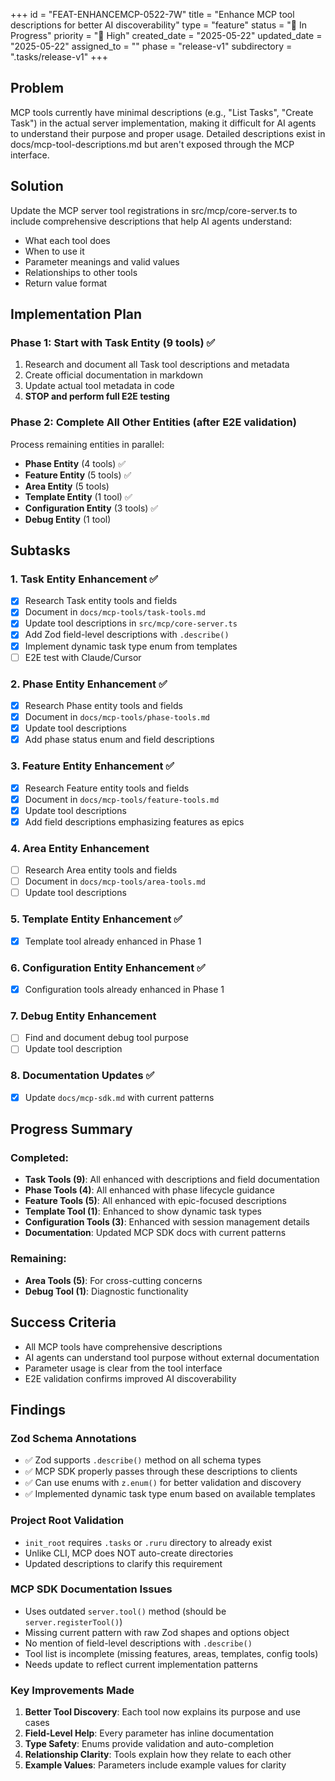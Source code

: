 +++
id = "FEAT-ENHANCEMCP-0522-7W"
title = "Enhance MCP tool descriptions for better AI discoverability"
type = "feature"
status = "🔵 In Progress"
priority = "🔼 High"
created_date = "2025-05-22"
updated_date = "2025-05-22"
assigned_to = ""
phase = "release-v1"
subdirectory = ".tasks/release-v1"
+++

## Problem
MCP tools currently have minimal descriptions (e.g., "List Tasks", "Create Task") in the actual server implementation, making it difficult for AI agents to understand their purpose and proper usage. Detailed descriptions exist in docs/mcp-tool-descriptions.md but aren't exposed through the MCP interface.

## Solution
Update the MCP server tool registrations in src/mcp/core-server.ts to include comprehensive descriptions that help AI agents understand:
- What each tool does
- When to use it
- Parameter meanings and valid values
- Relationships to other tools
- Return value format

## Implementation Plan

### Phase 1: Start with Task Entity (9 tools) ✅
1. Research and document all Task tool descriptions and metadata
2. Create official documentation in markdown
3. Update actual tool metadata in code
4. **STOP and perform full E2E testing**

### Phase 2: Complete All Other Entities (after E2E validation)
Process remaining entities in parallel:
- **Phase Entity** (4 tools) ✅
- **Feature Entity** (5 tools) ✅
- **Area Entity** (5 tools)
- **Template Entity** (1 tool) ✅
- **Configuration Entity** (3 tools) ✅
- **Debug Entity** (1 tool)

## Subtasks

### 1. Task Entity Enhancement ✅
- [x] Research Task entity tools and fields
- [x] Document in `docs/mcp-tools/task-tools.md`
- [x] Update tool descriptions in `src/mcp/core-server.ts`
- [x] Add Zod field-level descriptions with `.describe()`
- [x] Implement dynamic task type enum from templates
- [ ] E2E test with Claude/Cursor

### 2. Phase Entity Enhancement ✅
- [x] Research Phase entity tools and fields
- [x] Document in `docs/mcp-tools/phase-tools.md`
- [x] Update tool descriptions
- [x] Add phase status enum and field descriptions

### 3. Feature Entity Enhancement ✅
- [x] Research Feature entity tools and fields
- [x] Document in `docs/mcp-tools/feature-tools.md`
- [x] Update tool descriptions
- [x] Add field descriptions emphasizing features as epics

### 4. Area Entity Enhancement
- [ ] Research Area entity tools and fields
- [ ] Document in `docs/mcp-tools/area-tools.md`
- [ ] Update tool descriptions

### 5. Template Entity Enhancement ✅
- [x] Template tool already enhanced in Phase 1

### 6. Configuration Entity Enhancement ✅
- [x] Configuration tools already enhanced in Phase 1

### 7. Debug Entity Enhancement
- [ ] Find and document debug tool purpose
- [ ] Update tool description

### 8. Documentation Updates ✅
- [x] Update `docs/mcp-sdk.md` with current patterns

## Progress Summary

### Completed:
- **Task Tools (9)**: All enhanced with descriptions and field documentation
- **Phase Tools (4)**: All enhanced with phase lifecycle guidance
- **Feature Tools (5)**: All enhanced with epic-focused descriptions
- **Template Tool (1)**: Enhanced to show dynamic task types
- **Configuration Tools (3)**: Enhanced with session management details
- **Documentation**: Updated MCP SDK docs with current patterns

### Remaining:
- **Area Tools (5)**: For cross-cutting concerns
- **Debug Tool (1)**: Diagnostic functionality

## Success Criteria
- All MCP tools have comprehensive descriptions
- AI agents can understand tool purpose without external documentation
- Parameter usage is clear from the tool interface
- E2E validation confirms improved AI discoverability

## Findings

### Zod Schema Annotations
- ✅ Zod supports `.describe()` method on all schema types
- ✅ MCP SDK properly passes through these descriptions to clients
- ✅ Can use enums with `z.enum()` for better validation and discovery
- ✅ Implemented dynamic task type enum based on available templates

### Project Root Validation
- `init_root` requires `.tasks` or `.ruru` directory to already exist
- Unlike CLI, MCP does NOT auto-create directories
- Updated descriptions to clarify this requirement

### MCP SDK Documentation Issues
- Uses outdated `server.tool()` method (should be `server.registerTool()`)
- Missing current pattern with raw Zod shapes and options object
- No mention of field-level descriptions with `.describe()`
- Tool list is incomplete (missing features, areas, templates, config tools)
- Needs update to reflect current implementation patterns

### Key Improvements Made
1. **Better Tool Discovery**: Each tool now explains its purpose and use cases
2. **Field-Level Help**: Every parameter has inline documentation
3. **Type Safety**: Enums provide validation and auto-completion
4. **Relationship Clarity**: Tools explain how they relate to each other
5. **Example Values**: Parameters include example values for clarity
